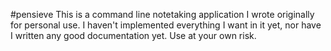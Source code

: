 #pensieve
This is a command line notetaking application I wrote originally for personal use. I haven't implemented everything I want in it yet, nor have I written any good documentation yet. Use at your own risk. 

